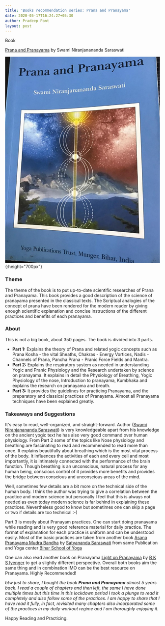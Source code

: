 ```yaml
---
title: 'Books recommendation series: Prana and Pranayama'
date: 2020-05-17T16:24:27+05:30
author: Pradeep Pant
layout: post
---
```

Book 

[Prana and Pranayama](https://www.amazon.com/Prana-Pranayama-Swami-Niranjanananda-Saraswati/dp/8186336796) by Swami Niranjanananda Saraswati  

![](/data/images/prana_and_pranayama_book_cover.jpeg){:height="700px"}

### Theme

The theme of the book is to put up-to-date scientific researches of Prana and Pranayama. This book provides a good description of the science of pranayama presented in the classical texts. The Scriptual analogies of the concept of prana have been rendered for the modern reader by giving enough scientific explanation and concise instructions of the different practices and benefits of each pranayama. 

### About

This is not a big book, about 350 pages. The book is divided into 3 parts. 
*   **Part 1:** Explains the theory of Prana and related yogic concepts such as Prana Kosha - the vital Sheaths, Chakras - Energy Vortices, Nadis - Channels of Prana, Pancha Prana - Pranic Force Fields and Mantra. 
*   **Part 2:** Explains the respiratory system as needed in understanding Yogic and Pranic Physiology and the Research undertaken by science on pranayama. It explains in detail the Physiology of Breathing, Yogic Physiology of the nose, Introduction to pranayama, Kumbhaka and explains the research on pranayama and breath.  
*   **Part 3:** It provides the guidelines for practicing Pranayama, and the preparatory and classical practices of Pranayama. Almost all Pranayama techniques have been explained greatly.

### Takeaways and Suggestions
It's easy to read, well-organized, and straight-forward. Author ([Swami Niranjanananda Saraswati](https://en.wikipedia.org/wiki/Niranjanananda_Saraswati)) is very knowledgeable apart from his knowledge on the ancient yogic text he has also very good command over human physiology. From Part 2 some of the topics like Nose physiology and breathing are fascinating to read and recommended to read more than once. It explains beautifully about breathing which is the most vital process of the body. It influences the activities of each and every cell and most importantly, it is intimately connected with the performance of the brain function. Though breathing is an unconscious, natural process for any human being, conscious control of it provides more benefits and provides the bridge between conscious and unconscious areas of the mind. 

Well, sometimes few details are a bit more on the technical side of the human body. I think the author was trying to give a correlation between the practice and modern science but personally I feel that this is always not needed as even today modern science is far behind in explaining these practices. Nevertheless good to know but sometimes one can skip a page or two if details are too technical :-)
 
Part 3 is mostly about Pranayam practices. One can start doing pranayama while reading and is very good reference material for daily practice. The format of explanation for each practice is uniform and can be understood easily. Most of the basic practices are taken from another book [Asana Pranayama Mudra Bandha](https://www.amazon.in/Asana-Pranayama-Bandha-Satyananda-Saraswati/dp/0949551147) by [Satyananda Saraswati](https://en.wikipedia.org/wiki/Satyananda_Saraswati) from same Publication and Yoga center [Bihar School of Yoga](https://www.biharyoga.net/index.php)


One can also read another book on Pranayama 
[Light on Pranayama](https://www.amazon.in/Light-Pranayama-B-K-S-Iyengar/dp/8172235410/) by [B K S Iyenger](https://en.wikipedia.org/wiki/B._K._S._Iyengar)
to get a slightly different perspective. Overall both books aim the same thing and in combination IMO can be the best resource on Pranayama. Highly Recommended!

*btw just to share, I bought the book **Prana and Pranayama** almost 5 years back. I read a couple of chapters and then left, the same I have done multiple times but this time in this lockdown period I took a plunge to read it completely and also follow some of the practices. I am happy to share that I have read it fully,  in fact, revisited many chapters also incorporated some of the practices in my daily workout regime and I am thoroughly enjoying it.*


Happy Reading and Practicing. 

